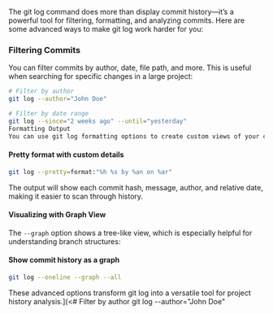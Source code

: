 The git log command does more than display commit history—it’s a powerful tool for filtering, formatting, and analyzing commits. Here are some advanced ways to make git log work harder for you:

### Filtering Commits
You can filter commits by author, date, file path, and more. This is useful when searching for specific changes in a large project:

```bash
# Filter by author
git log --author="John Doe"

# Filter by date range
git log --since="2 weeks ago" --until="yesterday"
Formatting Output
You can use git log formatting options to create custom views of your commit history:
```

#### Pretty format with custom details
```bash
git log --pretty=format:"%h %s by %an on %ar"
```

The output will show each commit hash, message, author, and relative date, making it easier to scan through history.

#### Visualizing with Graph View
The ```--graph``` option shows a tree-like view, which is especially helpful for understanding branch structures:

#### Show commit history as a graph
```bash
git log --oneline --graph --all
```

These advanced options transform git log into a versatile tool for project history analysis.](<# Filter by author
git log --author="John Doe"
